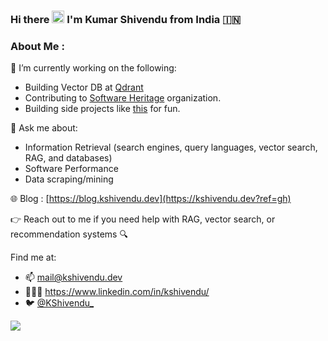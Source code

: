 ### Hi there <img src="https://github.com/TheDudeThatCode/TheDudeThatCode/blob/master/Assets/Hi.gif" width="20px" height="20px"> I'm Kumar Shivendu from India 🇮🇳

<!-- <a href="https://twitter.com/kunalstwt">
  <img align="left" width="26px" src="https://cdn.jsdelivr.net/npm/simple-icons@v3/icons/twitter.svg" />
</a> -->
<!-- <a href="https://www.youtube.com/channel/UCfv8cds8AfIM3UZtAWOz6Gg">
  <img align="left" width="26px" src="https://cdn.jsdelivr.net/npm/simple-icons@v3/icons/youtube.svg" />
</a> -->
<!-- <a href="http://dev.to/kunal">
  <img align="left" width="26px" src="https://cdn.jsdelivr.net/npm/simple-icons@v3/icons/medium.svg" />
</a> -->


### About Me :

🔭 I’m currently working on the following:
- Building Vector DB at [Qdrant](https://github.com/qdrant/)
- Contributing to [Software Heritage](https://github.com/SoftwareHeritage/) organization.
- Building side projects like [this](https://www.kshivendu.dev/blog/quantified-self) for fun.

💬 Ask me about:
- Information Retrieval (search engines, query languages, vector search, RAG, and databases)
- Software Performance
- Data scraping/mining

🌐 Blog : [https://blog.kshivendu.dev](https://kshivendu.dev?ref=gh)

👉 Reach out to me if you need help with RAG, vector search, or recommendation systems 🔍

Find me at:
- 📫 mail@kshivendu.dev
- 👨🏻‍💼 https://www.linkedin.com/in/kshivendu/ 
- 🐦 [@KShivendu_](https://twitter.com/KShivendu_)


<!--

⚡️ Fun fact: Είσαι αρκετά περίεργος. Συνεχίστε!


![visitors](https://visitor-badge.glitch.me/badge?page_id=kshivendu.visitor-badge)
-->
<!--
**Back-end**

<code><img height="30" src="https://raw.githubusercontent.com/dereknguyen269/dereknguyen269/master/images/nodejs.png"></code>
<code><img height="30" src="https://raw.githubusercontent.com/dereknguyen269/dereknguyen269/master/images/php.svg"></code>
<code><img height="30" src="https://img.icons8.com/color/2x/django.png"></code>

**Front-end**

<code><img height="30" src="https://raw.githubusercontent.com/dereknguyen269/dereknguyen269/master/images/html.png"></code>
<code><img height="30" src="https://raw.githubusercontent.com/dereknguyen269/dereknguyen269/master/images/css3.png"></code>
<code><img height="30" src="https://raw.githubusercontent.com/dereknguyen269/dereknguyen269/master/images/js.png"></code>
<code><img height="30" src="https://raw.githubusercontent.com/dereknguyen269/dereknguyen269/master/images/reactjs.png"></code>
<code><img src="https://raw.githubusercontent.com/hussainweb/hussainweb/main/icons/angular.png" /></code>

**Mobile App**

<code><img src="https://raw.githubusercontent.com/hussainweb/hussainweb/main/icons/flutter.png" /></code>


**Databases**

<code><img height="30" src="https://raw.githubusercontent.com/dereknguyen269/dereknguyen269/master/images/mysql.svg"></code>
<code><img height="30" src="https://img.icons8.com/color/344/cloud-firestore.png"></code>

**Cloud Servers**

<code><img height="30" src="https://raw.githubusercontent.com/dereknguyen269/dereknguyen269/master/images/aws.png"></code>
<code><img height="30" src="https://raw.githubusercontent.com/dereknguyen269/dereknguyen269/master/images/gcloud.png"></code>

**Tools**

<code><img height="30" src="https://raw.githubusercontent.com/dereknguyen269/dereknguyen269/master/images/docker.png"></code>
<code><img height="30" src="https://raw.githubusercontent.com/dereknguyen269/dereknguyen269/master/images/vim.png"></code>
<code>
<img height="30" title="linux" alt="linux" src="https://raw.githubusercontent.com/Thomas-George-T/Thomas-George-T/master/assets/linux-tux.svg"/>
</code>
<code><img height="30" src="https://img.icons8.com/color/452/firebase.png"></code>
<code><img height="30" src="https://img.icons8.com/color/2x/nginx.png"></code>



--
**KShivendu/KShivendu** is a ✨ _special_ ✨ repository because its `README.md` (this file) appears on your GitHub profile.
<img title="Python" alt="Python" src="https://raw.githubusercontent.com/Thomas-George-T/Thomas-George-T/master/assets/python.svg" width="40" height="40" />

[![Shivendu's github stats](https://github-readme-stats.vercel.app/api?username=KShivendu)](https://github.com/anuraghazra/github-readme-stats)


Here are some ideas to get you started:


- 🤔 I’m looking for help with ...
- 👯 I’m looking to collaborate on ...
- I’m currently learning 🌱 :
- 🔭 I’m currently working on ...
- 💬 Ask me about ...
- 📫 How to reach me: ...
- 😄 Pronouns: ...
- ⚡ Fun fact: ...
-->

![](https://komarev.com/ghpvc/?username=KShivendu)
